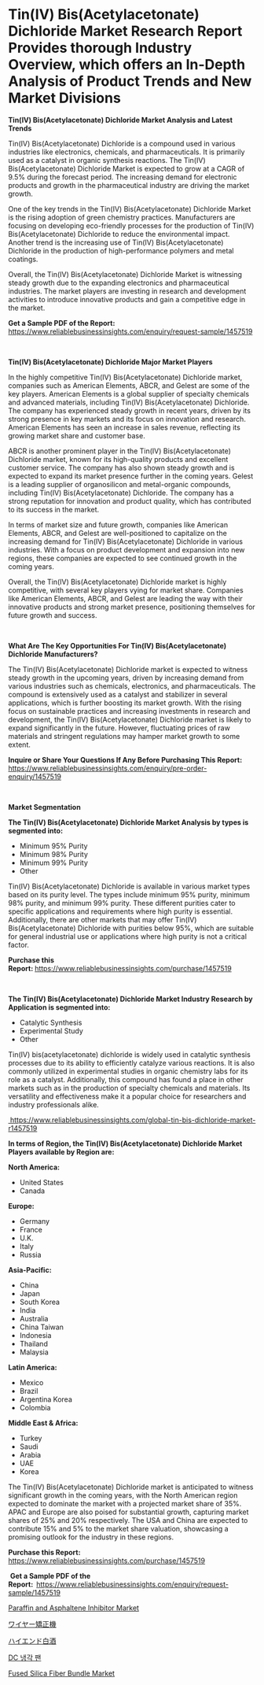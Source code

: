 <p><h1>Tin(IV) Bis(Acetylacetonate) Dichloride Market Research Report Provides thorough Industry Overview, which offers an In-Depth Analysis of Product Trends and New Market Divisions</h1></p><p><strong>Tin(IV) Bis(Acetylacetonate) Dichloride Market Analysis and Latest Trends</strong></p>
<p><p>Tin(IV) Bis(Acetylacetonate) Dichloride is a compound used in various industries like electronics, chemicals, and pharmaceuticals. It is primarily used as a catalyst in organic synthesis reactions. The Tin(IV) Bis(Acetylacetonate) Dichloride Market is expected to grow at a CAGR of 9.5% during the forecast period. The increasing demand for electronic products and growth in the pharmaceutical industry are driving the market growth. </p><p>One of the key trends in the Tin(IV) Bis(Acetylacetonate) Dichloride Market is the rising adoption of green chemistry practices. Manufacturers are focusing on developing eco-friendly processes for the production of Tin(IV) Bis(Acetylacetonate) Dichloride to reduce the environmental impact. Another trend is the increasing use of Tin(IV) Bis(Acetylacetonate) Dichloride in the production of high-performance polymers and metal coatings.</p><p>Overall, the Tin(IV) Bis(Acetylacetonate) Dichloride Market is witnessing steady growth due to the expanding electronics and pharmaceutical industries. The market players are investing in research and development activities to introduce innovative products and gain a competitive edge in the market.</p></p>
<p><strong>Get a Sample PDF of the Report:&nbsp;</strong> <a href="https://www.reliablebusinessinsights.com/enquiry/request-sample/1457519">https://www.reliablebusinessinsights.com/enquiry/request-sample/1457519</a></p>
<p>&nbsp;</p>
<p><strong>Tin(IV) Bis(Acetylacetonate) Dichloride Major Market Players</strong></p>
<p><p>In the highly competitive Tin(IV) Bis(Acetylacetonate) Dichloride market, companies such as American Elements, ABCR, and Gelest are some of the key players. American Elements is a global supplier of specialty chemicals and advanced materials, including Tin(IV) Bis(Acetylacetonate) Dichloride. The company has experienced steady growth in recent years, driven by its strong presence in key markets and its focus on innovation and research. American Elements has seen an increase in sales revenue, reflecting its growing market share and customer base.</p><p>ABCR is another prominent player in the Tin(IV) Bis(Acetylacetonate) Dichloride market, known for its high-quality products and excellent customer service. The company has also shown steady growth and is expected to expand its market presence further in the coming years. Gelest is a leading supplier of organosilicon and metal-organic compounds, including Tin(IV) Bis(Acetylacetonate) Dichloride. The company has a strong reputation for innovation and product quality, which has contributed to its success in the market.</p><p>In terms of market size and future growth, companies like American Elements, ABCR, and Gelest are well-positioned to capitalize on the increasing demand for Tin(IV) Bis(Acetylacetonate) Dichloride in various industries. With a focus on product development and expansion into new regions, these companies are expected to see continued growth in the coming years.</p><p>Overall, the Tin(IV) Bis(Acetylacetonate) Dichloride market is highly competitive, with several key players vying for market share. Companies like American Elements, ABCR, and Gelest are leading the way with their innovative products and strong market presence, positioning themselves for future growth and success.</p></p>
<p>&nbsp;</p>
<p><strong>What Are The Key Opportunities For Tin(IV) Bis(Acetylacetonate) Dichloride Manufacturers?</strong></p>
<p><p>The Tin(IV) Bis(Acetylacetonate) Dichloride market is expected to witness steady growth in the upcoming years, driven by increasing demand from various industries such as chemicals, electronics, and pharmaceuticals. The compound is extensively used as a catalyst and stabilizer in several applications, which is further boosting its market growth. With the rising focus on sustainable practices and increasing investments in research and development, the Tin(IV) Bis(Acetylacetonate) Dichloride market is likely to expand significantly in the future. However, fluctuating prices of raw materials and stringent regulations may hamper market growth to some extent.</p></p>
<p><strong>Inquire or Share Your Questions If Any Before Purchasing This Report:</strong> <a href="https://www.reliablebusinessinsights.com/enquiry/pre-order-enquiry/1457519">https://www.reliablebusinessinsights.com/enquiry/pre-order-enquiry/1457519</a></p>
<p>&nbsp;</p>
<p><strong>Market Segmentation</strong></p>
<p><strong>The Tin(IV) Bis(Acetylacetonate) Dichloride Market Analysis by types is segmented into:</strong></p>
<p><ul><li>Minimum 95% Purity</li><li>Minimum 98% Purity</li><li>Minimum 99% Purity</li><li>Other</li></ul></p>
<p><p>Tin(IV) Bis(Acetylacetonate) Dichloride is available in various market types based on its purity level. The types include minimum 95% purity, minimum 98% purity, and minimum 99% purity. These different purities cater to specific applications and requirements where high purity is essential. Additionally, there are other markets that may offer Tin(IV) Bis(Acetylacetonate) Dichloride with purities below 95%, which are suitable for general industrial use or applications where high purity is not a critical factor.</p></p>
<p><strong>Purchase this Report:&nbsp;</strong><a href="https://www.reliablebusinessinsights.com/purchase/1457519">https://www.reliablebusinessinsights.com/purchase/1457519</a></p>
<p>&nbsp;</p>
<p><strong>The Tin(IV) Bis(Acetylacetonate) Dichloride Market Industry Research by Application is segmented into:</strong></p>
<p><ul><li>Catalytic Synthesis</li><li>Experimental Study</li><li>Other</li></ul></p>
<p><p>Tin(IV) bis(acetylacetonate) dichloride is widely used in catalytic synthesis processes due to its ability to efficiently catalyze various reactions. It is also commonly utilized in experimental studies in organic chemistry labs for its role as a catalyst. Additionally, this compound has found a place in other markets such as in the production of specialty chemicals and materials. Its versatility and effectiveness make it a popular choice for researchers and industry professionals alike.</p></p>
<p><a href="https://www.reliablebusinessinsights.com/global-tin-bis-dichloride-market-r1457519">&nbsp;https://www.reliablebusinessinsights.com/global-tin-bis-dichloride-market-r1457519</a></p>
<p><strong>In terms of Region, the Tin(IV) Bis(Acetylacetonate) Dichloride Market Players available by Region are:</strong></p>
<p>
    <p> <strong> North America: </strong>
        <ul>
            <li>United States</li>
            <li>Canada</li>
        </ul>
        </p> 
    <p> <strong> Europe: </strong>
        <ul>
            <li>Germany</li>
            <li>France</li>
            <li>U.K.</li>
            <li>Italy</li>
            <li>Russia</li>
        </ul>
        </p> 
    <p> <strong> Asia-Pacific: </strong>
        <ul>
            <li>China</li>
            <li>Japan</li>
            <li>South Korea</li>
            <li>India</li>
            <li>Australia</li>
            <li>China Taiwan</li>
            <li>Indonesia</li>
            <li>Thailand</li>
            <li>Malaysia</li>
        </ul>
        </p> 
    <p> <strong> Latin America: </strong>
        <ul>
            <li>Mexico</li>
            <li>Brazil</li>
            <li>Argentina Korea</li>
            <li>Colombia</li>
        </ul>
        </p> 
    <p> <strong> Middle East & Africa: </strong>
        <ul>
            <li>Turkey</li>
            <li>Saudi</li>
            <li>Arabia</li>
            <li>UAE</li>
            <li>Korea</li>
        </ul>
    </p>
    </p>
<p><p>The Tin(IV) Bis(Acetylacetonate) Dichloride market is anticipated to witness significant growth in the coming years, with the North American region expected to dominate the market with a projected market share of 35%. APAC and Europe are also poised for substantial growth, capturing market shares of 25% and 20% respectively. The USA and China are expected to contribute 15% and 5% to the market share valuation, showcasing a promising outlook for the industry in these regions.</p></p>
<p><strong>Purchase this Report: </strong><a href="https://www.reliablebusinessinsights.com/purchase/1457519">https://www.reliablebusinessinsights.com/purchase/1457519</a></p>
<p>&nbsp;<strong>Get a Sample PDF of the Report:&nbsp;&nbsp;</strong><a href="https://www.reliablebusinessinsights.com/enquiry/request-sample/1457519">https://www.reliablebusinessinsights.com/enquiry/request-sample/1457519</a></p>
<p><strong></strong></p>
<p><p><a href="https://github.com/nicoletavirag/Market-Research-Report-List-4/blob/main/paraffin-and-asphaltene-inhibitor-market.md">Paraffin and Asphaltene Inhibitor Market</a></p><p><a href="https://medium.com/@larrycruz525/%E3%82%B0%E3%83%AD%E3%83%BC%E3%83%90%E3%83%AB%E3%83%AF%E3%82%A4%E3%83%A4%E3%82%B9%E3%83%88%E3%83%AC%E3%83%BC%E3%83%88%E3%83%8B%E3%83%B3%E3%82%B0%E3%83%9E%E3%82%B7%E3%83%B3%E5%B8%82%E5%A0%B4%E3%82%BB%E3%82%AF%E3%82%BF%E3%83%BC-%E7%A8%AE%E9%A1%9E-%E3%82%A2%E3%83%97%E3%83%AA%E3%82%B1%E3%83%BC%E3%82%B7%E3%83%A7%E3%83%B3-%E5%B8%82%E5%A0%B4%E3%83%97%E3%83%AC%E3%83%BC%E3%83%A4%E3%83%BC%E3%81%AE%E6%88%A6%E7%95%A5-%E5%9C%B0%E5%9F%9F%E3%81%AE%E6%88%90%E9%95%B7%E3%81%AE%E6%B4%9E%E5%AF%9F-%E3%81%9D%E3%81%97%E3%81%A6%E5%B0%86%E6%9D%A5%E3%81%AE%E4%BA%88%E6%B8%AC-2024%E5%B9%B4-2031%E5%B9%B4-6c48da24a307">ワイヤー矯正機</a></p><p><a href="https://medium.com/@boydsmitham37/2024%E5%B9%B4%E3%81%8B%E3%82%892031%E5%B9%B4%E3%81%BE%E3%81%A7%E3%81%AE%E9%AB%98%E7%B4%9A%E7%99%BD%E9%85%92%E5%B8%82%E5%A0%B4%E3%81%AE%E6%88%90%E9%95%B7%E8%A6%8B%E9%80%9A%E3%81%97%E3%81%AF-%E5%B8%82%E5%A0%B4%E3%81%AE%E5%82%BE%E5%90%91%E5%88%86%E6%9E%90%E3%81%AB%E3%82%88%E3%82%8A-%E3%82%A2%E3%83%97%E3%83%AA%E3%82%B1%E3%83%BC%E3%82%B7%E3%83%A7%E3%83%B3-%E5%9C%B0%E5%9F%9F%E3%81%AE%E8%A6%8B%E9%80%9A%E3%81%97-%E5%8F%8E%E7%9B%8A%E3%81%AB%E3%82%88%E3%81%A3%E3%81%A6-%E3%81%AE%E5%B9%B4%E9%96%93%E6%88%90%E9%95%B7%E7%8E%87-cagr-%E3%81%A7%E4%BA%88%E6%B8%AC%E3%81%95%E3%82%8C%E3%81%A6%E3%81%84%E3%81%BE%E3%81%99-05f2f24151b9">ハイエンド白酒</a></p><p><a href="https://medium.com/@mathieu.rico66/%EA%B8%80%EB%A1%9C%EB%B2%8C-dc-%EB%83%89%EA%B0%81%ED%8C%AC-%EC%8B%9C%EC%9E%A5%EC%9D%98-%ED%8F%AC%EA%B4%84%EC%A0%81%EC%9D%B8-%EB%B6%84%EC%84%9D-%EC%84%B1%EC%9E%A5-%EB%8F%99%ED%96%A5-%EB%B0%8F-%EC%8B%9C%EC%9E%A5-%EC%98%88%EC%B8%A1-2024-2031-c0bdb3f795b8">DC 냉각 팬</a></p><p><a href="https://github.com/mauripalmi/Market-Research-Report-List-4/blob/main/fused-silica-fiber-bundle-market.md">Fused Silica Fiber Bundle Market</a></p></p>